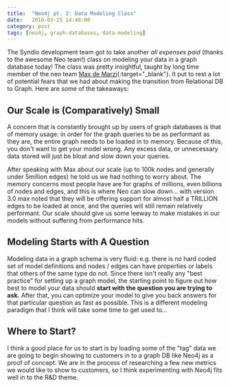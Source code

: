 ```yaml
---
title:  "Neo4j pt. 2: Data Modeling Class"
date:   2016-03-25 14:48:00
category: post
tags: [neo4j, graph-databases, data-modeling]
---
```


The Syndio development team got to take another *all expenses paid* (thanks to the awesome Neo team!) class on modeling your data in a graph database today! The class was pretty insightful, taught by long time member of the neo team [Max de Marzi][max]{:target="_blank"}. It put to rest a lot of potential fears that we had about making the transition from Relational DB to Graph. Here are some of the takeaways:

## Our Scale is (Comparatively) Small

A concern that is constantly brought up by users of graph databases is that of memory usage: in order for the graph queries to be as performant as they are, the entire graph needs to be loaded in to memory. Because of this, you don't want to get your model wrong. Any excess data, or unnecessary data stored will just be bloat and slow down your queries.

After speaking with Max about our scale (up to 100k nodes and generally under 5million edges) he told us we had nothing to worry about. The memory concerns most people have are for graphs of millions, even billions of nodes and edges, and this is where Neo can slow down... with version 3.0 max noted that they will be offering support for almost half a TRILLION edges to be loaded at once, and the queries will still remain relatively performant. Our scale should give us some leeway to make mistakes in our models without suffering from performance hits.

## Modeling Starts with A Question

Modeling data in a graph schema is very fluid: e.g. there is no hard coded set of model definitions and nodes / edges can have properties or labels that others of the same type do not. Since there isn't really any "best practice" for setting up a graph model, the starting point to figure out how best to model your data should **start with the question you are trying to ask.** After that, you can optimize your model to give you back answers for that particular question as fast as possible. This is a different modeling paradigm that I think will take some time to get used to...

## Where to Start?

I think a good place for us to start is by loading some of the "tag" data we are going to begin showing to customers in to a graph DB like Neo4j as a proof of concept. We are in the process of researching a few new metrics we would like to show to customers, so I think experimenting with Neo4j fits well in to the R&D theme.

[max]: http://maxdemarzi.com/

